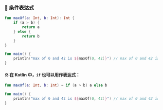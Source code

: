 ### 🔀 条件表达式

```kotlin
fun maxOf(a: Int, b: Int): Int {
    if (a > b) {
        return a
    } else {
        return b
    }
}

fun main() {
    println("max of 0 and 42 is ${maxOf(0, 42)}") // max of 0 and 42 is 42
}
```

#### ⚖️ 在 Kotlin 中，<code>if</code> 也可以用作表达式：

```kotlin
fun maxOf(a: Int, b: Int) = if (a > b) a else b

fun main() {
    println("max of 0 and 42 is ${maxOf(0, 42)}") // max of 0 and 42 is 42
}
```